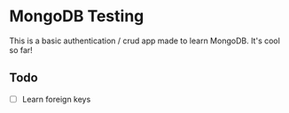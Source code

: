 # MongoDB Testing

This is a basic authentication / crud app made to learn MongoDB. It's cool so far!

## Todo

- [ ] Learn foreign keys
